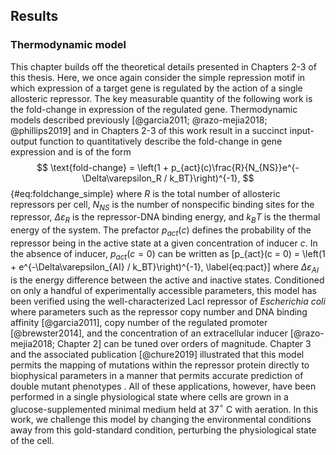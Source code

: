 ## Results

### Thermodynamic model
This chapter builds off the theoretical details presented in Chapters 2-3 of
this thesis. Here, we once again consider the simple repression motif in which
expression of a target gene is regulated by the action of a single allosteric
repressor. The key measurable quantity of the following work is the fold-change
in expression of the regulated gene. Thermodynamic models described previously
[@garcia2011; @razo-mejia2018; @phillips2019] and in Chapters 2-3 of this work 
result in a succinct input-output function to quantitatively describe the
fold-change in gene expression and is of the form
$$
\text{fold-change} = \left(1 + p_{act}(c)\frac{R}{N_{NS}}e^{-\Delta\varepsilon_R
/ k_BT}\right)^{-1},
$${#eq:foldchange_simple} where $R$ is the total number of
allosteric repressors per cell, $N_{NS}$ is the number of nonspecific
binding sites for the repressor, $\Delta\varepsilon_R$ is the
repressor-DNA binding energy, and $k_BT$ is the thermal energy of the
system. The prefactor $p_{act}(c)$ defines the probability of the
repressor being in the active state at a given concentration of inducer
$c$. In the absence of inducer, $p_{act}(c = 0)$ can be written as
\[p_{act}(c = 0) = \left(1 + e^{-\Delta\varepsilon_{AI} / k_BT}\right)^{-1},
\label{eq:pact}\] where $\Delta\varepsilon_{AI}$ is the energy
difference between the active and inactive states. Conditioned on only a
handful of experimentally accessible parameters, this model has been
verified using the well-characterized LacI repressor of *Escherichia
coli* where parameters such as the repressor copy number and DNA binding
affinity [@garcia2011], copy number of the regulated promoter [@brewster2014], 
and the concentration of an extracellular inducer [@razo-mejia2018; Chapter 2]
can be tuned over orders of magnitude. Chapter 3 and the associated publication
[@chure2019] illustrated that this model permits the mapping of mutations within
the repressor protein directly to biophysical parameters in a manner that
permits accurate prediction of double mutant phenotypes .
All of these applications, however, have been performed in a single
physiological state where cells are grown in a glucose-supplemented
minimal medium held at 37$^\circ$ C with aeration. In this work, we
challenge this model by changing the environmental conditions away from
this gold-standard condition, perturbing the physiological state of the
cell.

